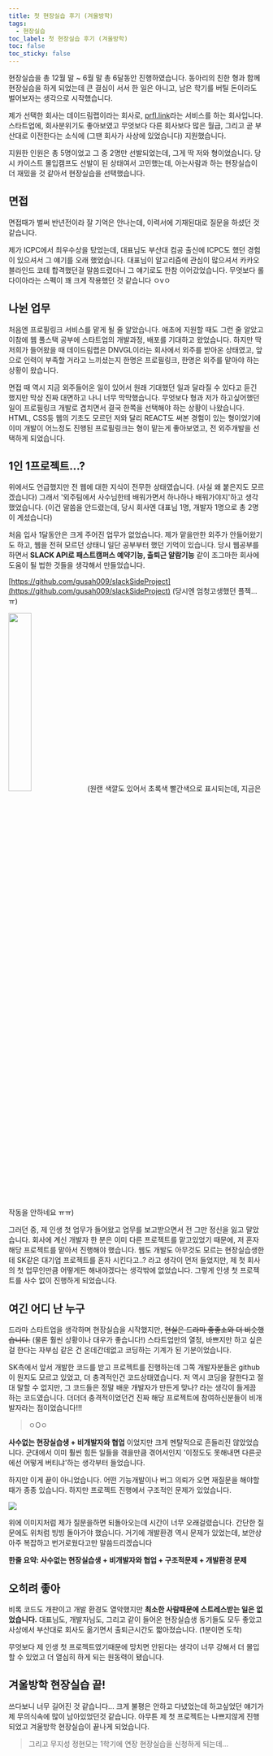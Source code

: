 ```yaml
---
title: 첫 현장실습 후기 (겨울방학)
tags:
  - 현장실습
toc_label: 첫 현장실습 후기 (겨울방학)
toc: false
toc_sticky: false
---
```


현장실습을 총 12월 말 ~ 6월 말 총 6달동안 진행하였습니다.
동아리의 친한 형과 함께 현장실습을 하게 되었는데 큰 결심이 서서 한 일은 아니고, 남은 학기를 버틸 돈이라도 벌어보자는 생각으로 시작했습니다.

제가 선택한 회사는 데이드림랩이라는 회사로, [prfl.link](prfl.link)라는 서비스를 하는 회사입니다. 스타트업에, 회사분위기도 좋아보였고 무엇보다 다른 회사보다 많은 월급, 그리고 곧 부산대로 이전한다는 소식에 (그땐 회사가 사상에 있었습니다) 지원했습니다.

지원한 인원은 총 5명이었고 그 중 2명만 선발되었는데, 그게 딱 저와 형이었습니다. 당시 카이스트 몰입캠프도 선발이 된 상태여서 고민했는데, 아는사람과 하는 현장실습이 더 재밌을 것 같아서 현장실습을 선택했습니다.
## 면접
면접때가 벌써 반년전이라 잘 기억은 안나는데, 이력서에 기재된대로 질문을 하셨던 것 같습니다.

제가 ICPC에서 최우수상을 탔었는데, 대표님도 부산대 컴공 출신에 ICPC도 했던 경험이 있으셔서 그 얘기를 오래 했었습니다. 대표님이 알고리즘에 관심이 많으셔서 카카오 블라인드 코테 합격했던걸 말씀드렸더니 그 얘기로도 한참 이어갔었습니다. 무엇보다 롤 다이아라는 스펙이 꽤 크게 작용했던 것 같습니다 ㅇvㅇ
## 나뉜 업무
처음엔 프로필링크 서비스를 맡게 될 줄 알았습니다. 애초에 지원할 때도 그런 줄 알았고 이참에 웹 풀스택 공부에 스타트업의 개발과정, 배포를 기대하고 왔었습니다. 하지만 딱 저희가 들어왔을 때 데이드림랩은 DNVGL이라는 회사에서 외주를 받아온 상태였고, 앞으로 인력이 부족할 거라고 느끼셨는지 한명은 프로필링크, 한명은 외주를 맡아야 하는 상황이 왔습니다.

면접 때 역시 지금 외주들어온 일이 있어서 원래 기대했던 일과 달라질 수 있다고 듣긴 했지만 막상 진짜 대면하고 나니 너무 막막했습니다. 무엇보다 형과 저가 하고싶어했던 일이 프로필링크 개발로 겹치면서 결국 한쪽을 선택해야 하는 상황이 나왔습니다. HTML, CSS등 웹의 기초도 모르던 저와 달리 REACT도 써본 경험이 있는 형이었기에 이미 개발이 어느정도 진행된 프로필링크는 형이 맡는게 좋아보였고, 전 외주개발을 선택하게 되었습니다.
## 1인 1프로젝트...?
위에서도 언급했지만 전 웹에 대한 지식이 전무한 상태였습니다. (사실 왜 붙은지도 모르겠습니다) 그래서 '외주팀에서 사수님한테 배워가면서 하나하나 배워가야지'하고 생각했었습니다. (이건 말씀을 안드렸는데, 당시 회사엔 대표님 1명, 개발자 1명으로 총 2명이 계셨습니다)

처음 입사 1달동안은 크게 주어진 업무가 없었습니다. 제가 맡을만한 외주가 안들어왔기도 하고, 웹을 전혀 모르던 상태니 일단 공부부터 했던 기억이 있습니다. 당시 웹공부를 하면서 **SLACK API로 패스트캠퍼스 예약기능, 출퇴근 알람기능** 같이 조그마한 회사에 도움이 될 법한 것들을 생각해서 만들었습니다. 

[https://github.com/gusah009/slackSideProject](https://github.com/gusah009/slackSideProject) (당시엔 엄청고생했던 플젝... ㅠ)

<img src="https://images.velog.io/images/gusah009/post/8a8935ff-a5a2-461b-849c-d6556c0a55cb/image.png" width="30%">
(원랜 색깔도 있어서 초록색 빨간색으로 표시되는데, 지금은 작동을 안하네요 ㅠㅠ)

그러던 중, 제 인생 첫 업무가 들어왔고 업무를 보고받으면서 전 그만 정신을 잃고 말았습니다. 회사에 계신 개발자 한 분은 이미 다른 프로젝트를 맡고있었기 때문에, 저 혼자 해당 프로젝트를 맡아서 진행해야 했습니다. 웹도 개발도 아무것도 모르는 현장실습생한테 SK같은 대기업 프로젝트를 혼자 시킨다고..? 라고 생각이 먼저 들었지만, 제 첫 회사의 첫 업무인만큼 어떻게든 해내야겠다는 생각밖에 없었습니다. 그렇게 인생 첫 프로젝트를 사수 없이 진행하게 되었습니다.

## 여긴 어디 난 누구
드라마 스타트업을 생각하며 현장실습을 시작했지만, ~~현실은 드라마 좋좋소와 더 비슷했습니다.~~ (물론 훨씬 상황이나 대우가 좋습니다!) 스타트업만의 열정, 바쁘지만 하고 싶은걸 한다는 자부심 같은 건 온데간데없고 코딩하는 기계가 된 기분이었습니다. 

SK측에서 앞서 개발한 코드를 받고 프로젝트를 진행하는데 그쪽 개발자분들은 github이 뭔지도 모르고 있었고, 더 충격적인건 코드상태였습니다. 저 역시 코딩을 잘한다고 절대 말할 수 없지만, 그 코드들은 정말 배운 개발자가 만든게 맞나? 라는 생각이 들게끔 하는 코드였습니다. 더더더 충격적이었던건 진짜 해당 프로젝트에 참여하신분들이 비개발자라는 점이었습니다!!!
> ㅇOㅇ

**사수없는 현장실습생 + 비개발자와 협업** 이었지만 크게 멘탈적으로 흔들리진 않았었습니다. 군대에서 이미 훨씬 힘든 일들을 겪을만큼 겪어서인지 '이정도도 못해내면 다른곳에선 어떻게 버티냐'하는 생각부터 들었습니다.

하지만 이게 끝이 아니었습니다. 어떤 기능개발이나 버그 의뢰가 오면 재질문을 해야할 때가 종종 있습니다. 하지만 프로젝트 진행에서 구조적인 문제가 있었습니다.

![](https://images.velog.io/images/gusah009/post/3a0a6d2f-c2f1-4c64-851e-db9c478b7158/image.png)

위에 이미지처럼 제가 질문을하면 되돌아오는데 시간이 너무 오래걸렸습니다. 간단한 질문에도 위처럼 빙빙 돌아가야 했습니다. 거기에 개발환경 역시 문제가 있었는데, 보안상 아주 복잡하고 번거로웠다고만 말씀드리겠습니다

**한줄 요약: 사수없는 현장실습생 + 비개발자와 협업 + 구조적문제 + 개발환경 문제** 

## 오히려 좋아
비록 코드도 개판이고 개발 환경도 열악했지만 **최소한 사람때문에 스트레스받는 일은 없었습니다.** 대표님도, 개발자님도, 그리고 같이 들어온 현장실습생 동기들도 모두 좋았고 사상에서 부산대로 회사도 옮기면서 출퇴근시간도 짧아졌습니다. (1분이면 도착)

무엇보다 제 인생 첫 프로젝트였기때문에 망치면 안된다는 생각이 너무 강해서 더 몰입할 수 있었고 더 열심히 하게 되는 원동력이 됐습니다.

## 겨울방학 현장실습 끝!
쓰다보니 너무 길어진 것 같습니다... 크게 불평은 안하고 다녔었는데 하고싶었던 얘기가 제 무의식속에 많이 남아있었던것 같습니다. 아무튼 제 첫 프로젝트는 나쁘지않게 진행되었고 겨울방학 현장실습이 끝나게 되었습니다. 

> 그리고 무지성 정현모는 1학기에 연장 현장실습을 신청하게 되는데...
